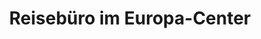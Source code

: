 ---
title: "Reisebüro im Europa-Center"
url: /berlin/reisebuero-im-europa-center/
shop: Reisebüro
---